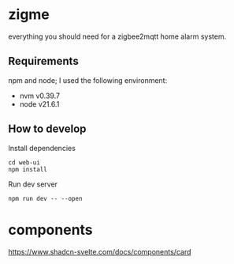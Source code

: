 # zigme
everything you should need for a zigbee2mqtt home alarm system.


## Requirements
npm and node; I used the following environment:
- nvm v0.39.7
- node v21.6.1


## How to develop
Install dependencies
```
cd web-ui
npm install
```
Run dev server
```
npm run dev -- --open
```

# components
https://www.shadcn-svelte.com/docs/components/card